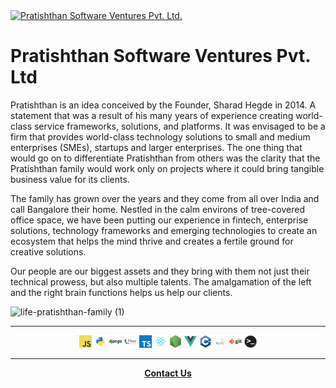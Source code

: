 <a href="https://www.pratishthanventures.com">
  <img src="https://www.pratishthanventures.com/wp-content/uploads/2021/09/wl-01.png"
    alt="Pratishthan Software Ventures Pvt. Ltd." />
</a>


# Pratishthan Software Ventures Pvt. Ltd

  Pratishthan is an idea conceived by the Founder, Sharad Hegde in 2014.
  A statement that was a result of his many years of experience creating world-class service frameworks, solutions, and
  platforms. It was envisaged to be a firm that provides world-class technology solutions to small and medium
  enterprises
  (SMEs), startups and larger enterprises. The one thing that would go on to differentiate Pratishthan from others was
  the
  clarity that the Pratishthan family would work only on projects where it could bring tangible business value for its
  clients.

  The family has grown over the years and they come from all over India and call Bangalore their home. Nestled in the
  calm
  environs of tree-covered office space, we have been putting our experience in fintech, enterprise solutions,
  technology frameworks and emerging technologies to create an ecosystem that helps the mind thrive and creates a
  fertile
  ground for creative solutions.

  Our people are our biggest assets and they bring with them not just their technical prowess, but also multiple
  talents.
  The amalgamation of the left and the right brain functions helps us help our clients.


![life-pratishthan-family (1)](https://user-images.githubusercontent.com/88770292/165887391-7e2074d2-99cf-4982-85c5-846348138d2f.png)


---

<p align="center">
<code><img height="20" src="https://raw.githubusercontent.com/github/explore/80688e429a7d4ef2fca1e82350fe8e3517d3494d/topics/javascript/javascript.png"></code>
<code><img height="20" src="https://raw.githubusercontent.com/github/explore/80688e429a7d4ef2fca1e82350fe8e3517d3494d/topics/python/python.png"></code>
<code><img height="20" src="https://raw.githubusercontent.com/github/explore/80688e429a7d4ef2fca1e82350fe8e3517d3494d/topics/django/django.png"></code>
<code><img height="20" src="https://raw.githubusercontent.com/github/explore/80688e429a7d4ef2fca1e82350fe8e3517d3494d/topics/flask/flask.png"></code>
<code><img height="20" src="https://raw.githubusercontent.com/github/explore/80688e429a7d4ef2fca1e82350fe8e3517d3494d/topics/typescript/typescript.png"></code>
<code><img height="20" src="https://raw.githubusercontent.com/github/explore/80688e429a7d4ef2fca1e82350fe8e3517d3494d/topics/react/react.png"></code>
<code><img height="20" src="https://raw.githubusercontent.com/github/explore/80688e429a7d4ef2fca1e82350fe8e3517d3494d/topics/nodejs/nodejs.png"></code>
<code><img height="20" src="https://raw.githubusercontent.com/github/explore/80688e429a7d4ef2fca1e82350fe8e3517d3494d/topics/vue/vue.png"></code>
<code><img height="20" src="https://raw.githubusercontent.com/github/explore/80688e429a7d4ef2fca1e82350fe8e3517d3494d/topics/cpp/cpp.png"></code>
<code><img height="20" src="https://raw.githubusercontent.com/github/explore/80688e429a7d4ef2fca1e82350fe8e3517d3494d/topics/mysql/mysql.png"></code>
<code><img height="20" src="https://raw.githubusercontent.com/github/explore/80688e429a7d4ef2fca1e82350fe8e3517d3494d/topics/git/git.png"></code>
<code><img height="20" src="https://raw.githubusercontent.com/github/explore/80688e429a7d4ef2fca1e82350fe8e3517d3494d/topics/terminal/terminal.png"></code>
</p>

---

<p align="center">
  <b> <a href="https://www.pratishthanventures.com/contact/"> Contact Us </a> </b>
 </p>

